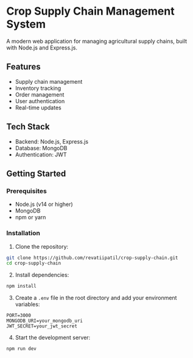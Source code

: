 # Crop Supply Chain Management System

A modern web application for managing agricultural supply chains, built with Node.js and Express.js.

## Features

- Supply chain management
- Inventory tracking
- Order management
- User authentication
- Real-time updates

## Tech Stack

- Backend: Node.js, Express.js
- Database: MongoDB
- Authentication: JWT

## Getting Started

### Prerequisites

- Node.js (v14 or higher)
- MongoDB
- npm or yarn

### Installation

1. Clone the repository:
```bash
git clone https://github.com/revatiipatil/crop-supply-chain.git
cd crop-supply-chain
```

2. Install dependencies:
```bash
npm install
```

3. Create a `.env` file in the root directory and add your environment variables:
```
PORT=3000
MONGODB_URI=your_mongodb_uri
JWT_SECRET=your_jwt_secret
```

4. Start the development server:
```bash
npm run dev
```


